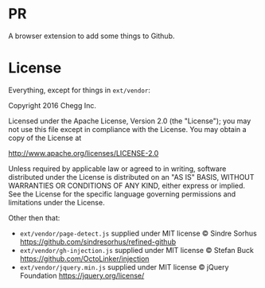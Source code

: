 # PR

A browser extension to add some things to Github.

# License

Everything, except for things in `ext/vendor`:

Copyright 2016 Chegg Inc.

Licensed under the Apache License, Version 2.0 (the "License");
you may not use this file except in compliance with the License.
You may obtain a copy of the License at

   http://www.apache.org/licenses/LICENSE-2.0

Unless required by applicable law or agreed to in writing, software
distributed under the License is distributed on an "AS IS" BASIS,
WITHOUT WARRANTIES OR CONDITIONS OF ANY KIND, either express or implied.
See the License for the specific language governing permissions and
limitations under the License.

Other then that:

- `ext/vendor/page-detect.js` supplied under MIT license © Sindre Sorhus
   https://github.com/sindresorhus/refined-github
- `ext/vendor/gh-injection.js` supplied under MIT license © Stefan Buck
   https://github.com/OctoLinker/injection
- `ext/vendor/jquery.min.js` supplied under MIT license © jQuery Foundation 
   https://jquery.org/license/

